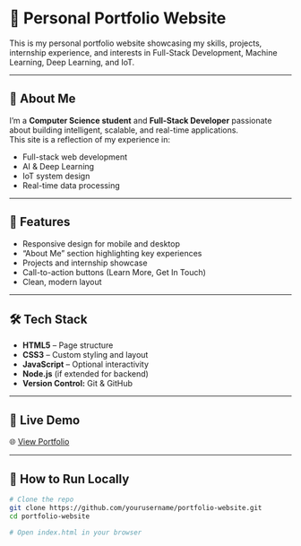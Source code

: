 # 💼 Personal Portfolio Website

This is my personal portfolio website showcasing my skills, projects, internship experience, and interests in Full-Stack Development, Machine Learning, Deep Learning, and IoT.

---

## 📌 About Me

I’m a **Computer Science student** and **Full-Stack Developer** passionate about building intelligent, scalable, and real-time applications.  
This site is a reflection of my experience in:
- Full-stack web development
- AI & Deep Learning
- IoT system design
- Real-time data processing

---

## 🎯 Features

- Responsive design for mobile and desktop
- “About Me” section highlighting key experiences
- Projects and internship showcase
- Call-to-action buttons (Learn More, Get In Touch)
- Clean, modern layout

---

## 🛠️ Tech Stack

- **HTML5** – Page structure
- **CSS3** – Custom styling and layout
- **JavaScript** – Optional interactivity
- **Node.js** (if extended for backend)
- **Version Control:** Git & GitHub

---
## 🚀 Live Demo

🌐 [View Portfolio]([https://your-portfolio-url.com](http://127.0.0.1:5500/index.html))  

---

## 🧩 How to Run Locally

```bash
# Clone the repo
git clone https://github.com/yourusername/portfolio-website.git
cd portfolio-website

# Open index.html in your browser

